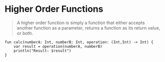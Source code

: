 
# Higher Order Functions

> A higher order function is simply a function that either accepts another function as a parameter,
returns a function as its return value, or both.

```
fun calc(numberA: Int, numberB: Int, operation: (Int,Int) -> Int) {
    var result = operation(numberA, numberB)
    println("Result: $result")
}
```